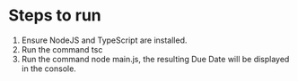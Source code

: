 # Steps to run

1. Ensure NodeJS and TypeScript are installed.
2. Run the command tsc
3. Run the command node main.js, the resulting Due Date will be displayed in the console.